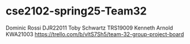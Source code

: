 # cse2102-spring25-Team32
Dominic Rossi DJR22011
Toby Schwartz TRS19009
Kenneth Arnold KWA21003
https://trello.com/b/vltS7Sh5/team-32-group-project-board 